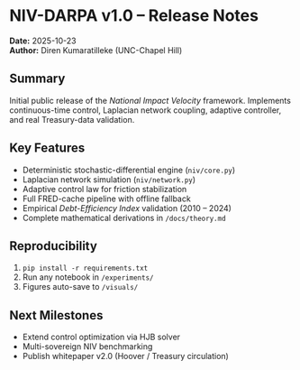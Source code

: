 # NIV-DARPA v1.0 – Release Notes
**Date:** 2025-10-23  
**Author:** Diren Kumaratilleke (UNC-Chapel Hill)

## Summary
Initial public release of the *National Impact Velocity* framework.
Implements continuous-time control, Laplacian network coupling, adaptive controller, and real Treasury-data validation.

## Key Features
- Deterministic stochastic-differential engine (`niv/core.py`)
- Laplacian network simulation (`niv/network.py`)
- Adaptive control law for friction stabilization
- Full FRED-cache pipeline with offline fallback
- Empirical *Debt-Efficiency Index* validation (2010 – 2024)
- Complete mathematical derivations in `/docs/theory.md`

## Reproducibility
1. `pip install -r requirements.txt`
2. Run any notebook in `/experiments/`
3. Figures auto-save to `/visuals/`

## Next Milestones
- Extend control optimization via HJB solver  
- Multi-sovereign NIV benchmarking  
- Publish whitepaper v2.0 (Hoover / Treasury circulation)

